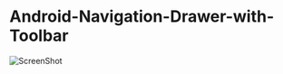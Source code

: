 # Android-Navigation-Drawer-with-Toolbar
![ScreenShot](https://{C:/Users/Lenovo/Desktop/maxresdefault.jpg})

